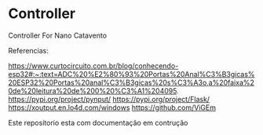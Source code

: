 # Controller
 Controller For Nano Catavento

Referencias:

https://www.curtocircuito.com.br/blog/conhecendo-esp32#:~:text=ADC%20%E2%80%93%20Portas%20Anal%C3%B3gicas%20ESP32%20Portas%20anal%C3%B3gicas%20s%C3%A3o,a%20faixa%20de%20leitura%20de%200%20%C3%A1%204095.
https://pypi.org/project/pynput/
https://pypi.org/project/Flask/
https://xoutput.en.lo4d.com/windows
https://github.com/ViGEm

Este repositorio esta com documentação em contrução
